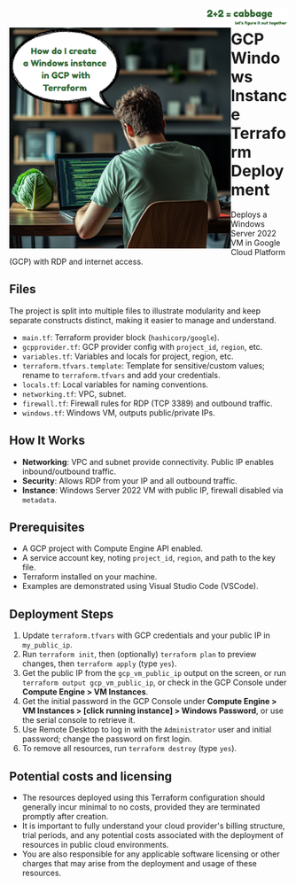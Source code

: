 <img align="right" width="150" src="https://github.com/2plus2cabbage/2plus2cabbage/blob/main/images/2plus2cabbage.png">

<p>
<img align="left" width="400" src="https://github.com/2plus2cabbage/2plus2cabbage/blob/main/images/gcp-base.png">
</p>

# GCP Windows Instance Terraform Deployment

Deploys a Windows Server 2022 VM in Google Cloud Platform (GCP) with RDP and internet access.

## Files
The project is split into multiple files to illustrate modularity and keep separate constructs distinct, making it easier to manage and understand.
- `main.tf`: Terraform provider block (`hashicorp/google`).
- `gcpprovider.tf`: GCP provider config with `project_id`, `region`, etc.
- `variables.tf`: Variables and locals for project, region, etc.
- `terraform.tfvars.template`: Template for sensitive/custom values; rename to `terraform.tfvars` and add your credentials.
- `locals.tf`: Local variables for naming conventions.
- `networking.tf`: VPC, subnet.
- `firewall.tf`: Firewall rules for RDP (TCP 3389) and outbound traffic.
- `windows.tf`: Windows VM, outputs public/private IPs.

## How It Works
- **Networking**: VPC and subnet provide connectivity. Public IP enables inbound/outbound traffic.
- **Security**: Allows RDP from your IP and all outbound traffic.
- **Instance**: Windows Server 2022 VM with public IP, firewall disabled via `metadata`.

## Prerequisites
- A GCP project with Compute Engine API enabled.
- A service account key, noting `project_id`, `region`, and path to the key file.
- Terraform installed on your machine.
- Examples are demonstrated using Visual Studio Code (VSCode).

## Deployment Steps
1. Update `terraform.tfvars` with GCP credentials and your public IP in `my_public_ip`.
2. Run `terraform init`, then (optionally) `terraform plan` to preview changes, then `terraform apply` (type `yes`).
3. Get the public IP from the `gcp_vm_public_ip` output on the screen, or run `terraform output gcp_vm_public_ip`, or check in the GCP Console under **Compute Engine > VM Instances**.
4. Get the initial password in the GCP Console under **Compute Engine > VM Instances > [click running instance] > Windows Password**, or use the serial console to retrieve it.
5. Use Remote Desktop to log in with the `Administrator` user and initial password; change the password on first login.
6. To remove all resources, run `terraform destroy` (type `yes`).

## Potential costs and licensing
- The resources deployed using this Terraform configuration should generally incur minimal to no costs, provided they are terminated promptly after creation.
- It is important to fully understand your cloud provider's billing structure, trial periods, and any potential costs associated with the deployment of resources in public cloud environments.
- You are also responsible for any applicable software licensing or other charges that may arise from the deployment and usage of these resources.
